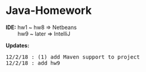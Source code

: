 # Java-Homework

**IDE:** hw1 ~ hw8 => Netbeans<br/>
&nbsp;&nbsp;&nbsp;&nbsp;&nbsp;&nbsp;&nbsp;&nbsp;hw9 ~ later => IntelliJ

**Updates:**
<pre>
12/2/18 : (1) add Maven support to project 
12/2/18 : add hw9
</pre>
